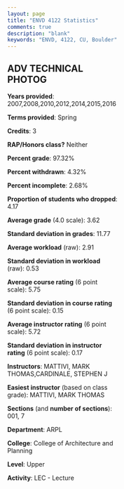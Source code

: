 ```yaml
---
layout: page
title: "ENVD 4122 Statistics"
comments: true
description: "blank"
keywords: "ENVD, 4122, CU, Boulder"
--- 
```

<head>
<script src="https://ajax.googleapis.com/ajax/libs/jquery/2.1.3/jquery.min.js"></script>
<script src="https://dl.dropboxusercontent.com/s/pc42nxpaw1ea4o9/highcharts.js?dl=0"></script>
<!-- <script src="../assets/js/highcharts.js"></script> -->
<style type="text/css">@font-face {
	font-family: "Bebas Neue";
	src: url(https://www.filehosting.org/file/details/544349/BebasNeue%20Regular.otf) format("opentype");
	}
	h1.Bebas { 
		font-family: "Bebas Neue", Verdana, Tahoma;
	}
</style>
</head>
<body>
	<div id="container" style="float: right; width: 45%; height: 88%; margin-left: 2.5%; margin-right: 2.5%;"></div>
	<script language="JavaScript">
		$(document).ready(function() {
		var chart = {type: 'column'};
		var title = {text: 'Grade Distribution'};
		var xAxis = {categories: ['A','B','C','D','F'],crosshair: true};
		var yAxis = {min: 0,title: {text: 'Percentage'}};
		var tooltip = {headerFormat: '<center><b><span style="font-size:20px">{point.key}</span></b></center>',
		               pointFormat: '<td style="padding:0"><b>{point.y:.1f}%</b></td>',
		               footerFormat: '</table>',shared: true,useHTML: true};
		var plotOptions = {column: {pointPadding: 0.0,borderWidth: 0}};  
		var credits = {enabled: false};var series= [{name: 'Percent',data: [75.0,18.75,4.46,0.0,1.79,]}];
		var json = {};
		json.chart = chart;
		json.title = title;
		json.tooltip = tooltip;
		json.xAxis = xAxis;
		json.yAxis = yAxis;  
		json.series = series;
		json.plotOptions = plotOptions;  
		json.credits = credits;
		$('#container').highcharts(json);
	});
	</script>
</body>
			   
## ADV TECHNICAL PHOTOG

**Years provided**: 2007,2008,2010,2012,2014,2015,2016

**Terms provided**: Spring

**Credits**: 3

**RAP/Honors class?** Neither

**Percent grade**: 97.32%

**Percent withdrawn**: 4.32%

**Percent incomplete**: 2.68%

**Proportion of students who dropped**: 4.17

**Average grade** (4.0 scale): 3.62

**Standard deviation in grades**: 11.77

**Average workload** (raw): 2.91

**Standard deviation in workload** (raw): 0.53

**Average course rating** (6 point scale): 5.75

**Standard deviation in course rating** (6 point scale): 0.15

**Average instructor rating** (6 point scale): 5.72

**Standard deviation in instructor rating** (6 point scale): 0.17

**Instructors**: MATTIVI, MARK THOMAS,CARDINALE, STEPHEN J

**Easiest instructor** (based on class grade): MATTIVI, MARK THOMAS

**Sections** (and **number of sections**): 001, 7

**Department**: ARPL

**College**: College of Architecture and Planning

**Level**: Upper

**Activity**: LEC - Lecture